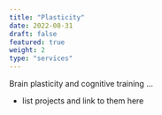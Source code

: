 ```yaml
---
title: "Plasticity"
date: 2022-08-31
draft: false
featured: true
weight: 2
type: "services"
---
```


Brain plasticity and cognitive training ...

- list projects and link to them here